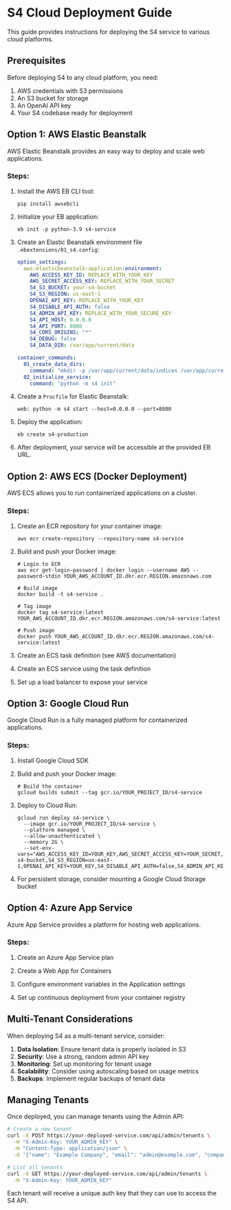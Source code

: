 # S4 Cloud Deployment Guide

This guide provides instructions for deploying the S4 service to various cloud platforms.

## Prerequisites

Before deploying S4 to any cloud platform, you need:

1. AWS credentials with S3 permissions
2. An S3 bucket for storage
3. An OpenAI API key
4. Your S4 codebase ready for deployment

## Option 1: AWS Elastic Beanstalk

AWS Elastic Beanstalk provides an easy way to deploy and scale web applications.

### Steps:

1. Install the AWS EB CLI tool:
   ```
   pip install awsebcli
   ```

2. Initialize your EB application:
   ```
   eb init -p python-3.9 s4-service
   ```

3. Create an Elastic Beanstalk environment file `.ebextensions/01_s4.config`:
   ```yaml
   option_settings:
     aws:elasticbeanstalk:application:environment:
       AWS_ACCESS_KEY_ID: REPLACE_WITH_YOUR_KEY
       AWS_SECRET_ACCESS_KEY: REPLACE_WITH_YOUR_SECRET
       S4_S3_BUCKET: your-s4-bucket
       S4_S3_REGION: us-east-1
       OPENAI_API_KEY: REPLACE_WITH_YOUR_KEY
       S4_DISABLE_API_AUTH: false
       S4_ADMIN_API_KEY: REPLACE_WITH_YOUR_SECURE_KEY
       S4_API_HOST: 0.0.0.0
       S4_API_PORT: 8080
       S4_CORS_ORIGINS: "*"
       S4_DEBUG: false
       S4_DATA_DIR: /var/app/current/data
   
   container_commands:
     01_create_data_dirs:
       command: "mkdir -p /var/app/current/data/indices /var/app/current/data/tenants /var/app/current/data/temp"
     02_initialize_service:
       command: "python -m s4 init"
   ```

4. Create a `Procfile` for Elastic Beanstalk:
   ```
   web: python -m s4 start --host=0.0.0.0 --port=8080
   ```

5. Deploy the application:
   ```
   eb create s4-production
   ```

6. After deployment, your service will be accessible at the provided EB URL.

## Option 2: AWS ECS (Docker Deployment)

AWS ECS allows you to run containerized applications on a cluster.

### Steps:

1. Create an ECR repository for your container image:
   ```
   aws ecr create-repository --repository-name s4-service
   ```

2. Build and push your Docker image:
   ```
   # Login to ECR
   aws ecr get-login-password | docker login --username AWS --password-stdin YOUR_AWS_ACCOUNT_ID.dkr.ecr.REGION.amazonaws.com
   
   # Build image
   docker build -t s4-service .
   
   # Tag image
   docker tag s4-service:latest YOUR_AWS_ACCOUNT_ID.dkr.ecr.REGION.amazonaws.com/s4-service:latest
   
   # Push image
   docker push YOUR_AWS_ACCOUNT_ID.dkr.ecr.REGION.amazonaws.com/s4-service:latest
   ```

3. Create an ECS task definition (see AWS documentation)

4. Create an ECS service using the task definition

5. Set up a load balancer to expose your service

## Option 3: Google Cloud Run

Google Cloud Run is a fully managed platform for containerized applications.

### Steps:

1. Install Google Cloud SDK

2. Build and push your Docker image:
   ```
   # Build the container
   gcloud builds submit --tag gcr.io/YOUR_PROJECT_ID/s4-service
   ```

3. Deploy to Cloud Run:
   ```
   gcloud run deploy s4-service \
     --image gcr.io/YOUR_PROJECT_ID/s4-service \
     --platform managed \
     --allow-unauthenticated \
     --memory 2G \
     --set-env-vars="AWS_ACCESS_KEY_ID=YOUR_KEY,AWS_SECRET_ACCESS_KEY=YOUR_SECRET,S4_S3_BUCKET=your-s4-bucket,S4_S3_REGION=us-east-1,OPENAI_API_KEY=YOUR_KEY,S4_DISABLE_API_AUTH=false,S4_ADMIN_API_KEY=YOUR_SECURE_KEY,S4_DATA_DIR=/tmp"
   ```

4. For persistent storage, consider mounting a Google Cloud Storage bucket

## Option 4: Azure App Service

Azure App Service provides a platform for hosting web applications.

### Steps:

1. Create an Azure App Service plan

2. Create a Web App for Containers

3. Configure environment variables in the Application settings

4. Set up continuous deployment from your container registry

## Multi-Tenant Considerations

When deploying S4 as a multi-tenant service, consider:

1. **Data Isolation**: Ensure tenant data is properly isolated in S3
2. **Security**: Use a strong, random admin API key
3. **Monitoring**: Set up monitoring for tenant usage
4. **Scalability**: Consider using autoscaling based on usage metrics
5. **Backups**: Implement regular backups of tenant data

## Managing Tenants

Once deployed, you can manage tenants using the Admin API:

```bash
# Create a new tenant
curl -X POST https://your-deployed-service.com/api/admin/tenants \
  -H "X-Admin-Key: YOUR_ADMIN_KEY" \
  -H "Content-Type: application/json" \
  -d '{"name": "Example Company", "email": "admin@example.com", "company": "Example Inc", "plan_id": "basic"}'

# List all tenants
curl -X GET https://your-deployed-service.com/api/admin/tenants \
  -H "X-Admin-Key: YOUR_ADMIN_KEY"
```

Each tenant will receive a unique auth key that they can use to access the S4 API. 